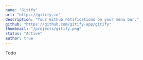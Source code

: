 ```yaml
---
name: "Gitify"
url: "https://gitify.io"
description: "Your Github notifications on your menu bar."
github: "https://github.com/gitify-app/gitify"
thumbnail: "/projects/gitify.png"
status: "Active"
author: true
---
```


Todo
